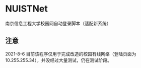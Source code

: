 # NUISTNet
南京信息工程大学校园网自动登录脚本（适配新系统） 

## 注意

2021-8-6 目前该程序仅用于完成改造的校园有线网络（登陆页面为10.255.255.34），并没经过大量测试，仍在测试阶段。

